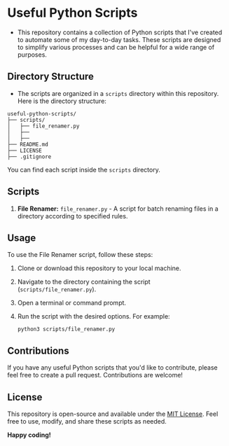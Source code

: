 # Useful Python Scripts

- This repository contains a collection of Python scripts that I've created to automate some of my day-to-day tasks. These scripts are designed to simplify various processes and can be helpful for a wide range of purposes.

## Directory Structure

- The scripts are organized in a `scripts` directory within this repository. Here is the directory structure:

```
useful-python-scripts/
├── scripts/
│   ├── file_renamer.py
│   ├── 
│   ├── 
├── README.md
├── LICENSE
├── .gitignore
```

You can find each script inside the `scripts` directory.

## Scripts

1. **File Renamer:** `file_renamer.py` - A script for batch renaming files in a directory according to specified rules.


## Usage

To use the File Renamer script, follow these steps:

1. Clone or download this repository to your local machine.
2. Navigate to the directory containing the script (`scripts/file_renamer.py`).
3. Open a terminal or command prompt.
4. Run the script with the desired options. For example:

   `python3 scripts/file_renamer.py`

## Contributions

If you have any useful Python scripts that you'd like to contribute, please feel free to create a pull request. Contributions are welcome!

## License

This repository is open-source and available under the [MIT License](LICENSE). Feel free to use, modify, and share these scripts as needed.

**Happy coding!**

